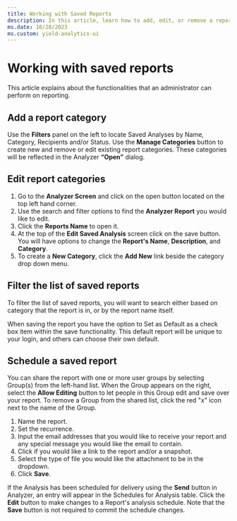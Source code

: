 ```yaml
---
title: Working with Saved Reports
description: In this article, learn how to add, edit, or remove a report category.
ms.date: 10/28/2023
ms.custom: yield-analytics-ui
---
```


# Working with saved reports

This article explains about the functionalities that an administrator can perform on reporting.

## Add a report category

Use the **Filters** panel on the left to locate Saved Analyses by Name, Category, Recipients and/or Status. Use the **Manage Categories** button to create new and remove or edit existing report categories. These categories will be reflected in the Analyzer **“Open”** dialog.

## Edit report categories

1. Go to the **Analyzer Screen** and click on the open button located on the top left hand corner.
1. Use the search and filter options to find the **Analyzer Report** you would like to edit.
1. Click the **Reports Name** to open it.
1. At the top of the **Edit Saved Analysis** screen click on the save button. You will have options to change the **Report's Name**, **Description**, and **Category**.
1. To create a **New Category**, click the **Add New** link beside the category drop down menu.

## Filter the list of saved reports

To filter the list of saved reports, you will want to search either based on category that the report is in, or by the report name itself.

When saving the report you have the option to Set as Default as a check box item within the save functionality. This default report will be unique to your login, and others can choose their own default.

## Schedule a saved report

You can share the report with one or more user groups by selecting Group(s) from the left-hand list. When the Group appears on the right, select the **Allow Editing** button to let people in this Group edit and save over your report. To remove a Group from the shared list, click the red "x" icon next to the name of the Group.

1. Name the report.
1. Set the recurrence.
1. Input the email addresses that you would like to receive your report and any special message you would like the email to contain.
1. Click if you would like a link to the report and/or a snapshot.
1. Select the type of file you would like the attachment to be in the dropdown.
1. Click **Save**.

If the Analysis has been scheduled for delivery using the **Send** button in Analyzer, an entry will appear in the Schedules for Analysis table. Click the **Edit** button to make changes to a Report's analysis schedule. Note that the **Save** button is not required to commit the schedule changes.
